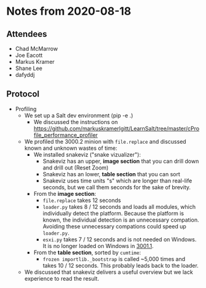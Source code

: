 # Notes from 2020-08-18

## Attendees
- Chad McMarrow
- Joe Eacott
- Markus Kramer
- Shane Lee
- dafyddj

## Protocol
- Profiling
  - We set up a Salt dev environment (pip -e .)
    - We discussed the instructions on https://github.com/markuskramerIgitt/LearnSalt/tree/master/cProfile_performance_profiler
  - We profiled the 3000.2 minion with `file.replace` and discussed known and unknown wastes of time:
    - We installed snakeviz ("snake vizualizer"):
      - Snakeviz has an upper, **image section** that you can drill down and drill out (Reset Zoom)
      - Snakeviz has an lower, **table section** that you can sort
      - Snakeviz uses time units "s" which are longer than real-life seconds, but we call them seconds for the sake of brevity.
    - From the **image section**:
      - `file.replace` takes 12 seconds
      - `loader.py` takes 8 / 12 seconds and loads all modules, which individually detect the platform. Because the platform is known, the individual detection is an unnecessary compation.  Avoiding these unnecessary compations could speed up `loader.py`.
      - `esxi.py` takes 7 / 12 seconds and is not needed on Windows. It is no longer loaded on Windows in [3001.1](https://github.com/saltstack/salt/pull/57743).
    - From the **table section**, sorted by `cumtime`:
      - `frozen importlib._bootstrap` is called ~5,000 times and takes 10 / 12 seconds. This probably leads back to the loader.
   - We discussed that snakeviz delivers a useful overview but we lack experience to read the result.

